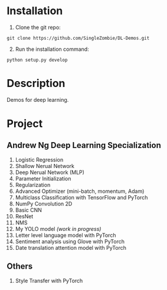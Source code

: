 # Installation

1. Clone the git repo:

```shell
git clone https://github.com/SingleZombie/DL-Demos.git
```

2. Run the installation command:
```shell
python setup.py develop
```
# Description

Demos for deep learning.

# Project

## Andrew Ng Deep Learning Specialization
1. Logistic Regression
2. Shallow Nerual Network
3. Deep Nerual Network (MLP)
4. Parameter Initialization
5. Regularization
6. Advanced Optimizer (mini-batch, momentum, Adam)
7. Multiclass Classification with TensorFlow and PyTorch
8. NumPy Convolution 2D
9. Basic CNN
10. ResNet
11. NMS
12. My YOLO model *(work in progress)*
13. Letter level language model with PyTorch
14. Sentiment analysis using Glove with PyTorch
15. Date translation attention model with PyTorch
## Others
1. Style Transfer with PyTorch
